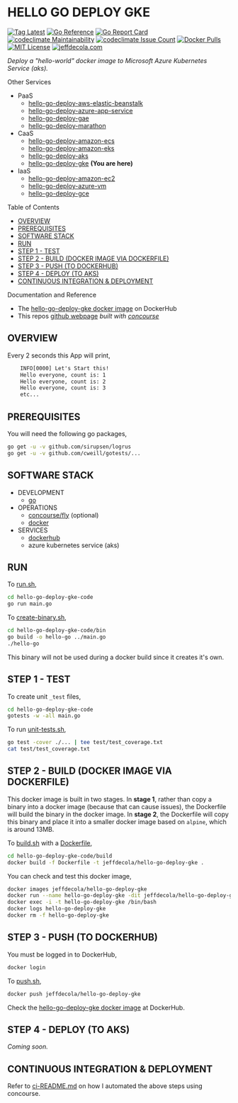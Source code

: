 # HELLO GO DEPLOY GKE

[![Tag Latest](https://img.shields.io/github/v/tag/jeffdecola/hello-go-deploy-gke)](https://github.com/JeffDeCola/hello-go-deploy-gke/tags)
[![Go Reference](https://pkg.go.dev/badge/github.com/JeffDeCola/hello-go-deploy-gke.svg)](https://pkg.go.dev/github.com/JeffDeCola/hello-go-deploy-gke)
[![Go Report Card](https://goreportcard.com/badge/github.com/JeffDeCola/hello-go-deploy-gke)](https://goreportcard.com/report/github.com/JeffDeCola/hello-go-deploy-gke)
[![codeclimate Maintainability](https://api.codeclimate.com/v1/badges/ce328e08ef7038607b16/maintainability)](https://codeclimate.com/github/JeffDeCola/hello-go-deploy-gke/maintainability)
[![codeclimate Issue Count](https://codeclimate.com/github/JeffDeCola/hello-go-deploy-gke/badges/issue_count.svg)](https://codeclimate.com/github/JeffDeCola/hello-go-deploy-gke/issues)
[![Docker Pulls](https://badgen.net/docker/pulls/jeffdecola/hello-go-deploy-gke?icon=docker&label=pulls)](https://hub.docker.com/r/jeffdecola/hello-go-deploy-gke/)
[![MIT License](http://img.shields.io/:license-mit-blue.svg)](http://jeffdecola.mit-license.org)
[![jeffdecola.com](https://img.shields.io/badge/website-jeffdecola.com-blue)](https://jeffdecola.com)

_Deploy a "hello-world" docker image to
Microsoft Azure Kubernetes Service (aks)._

Other Services

* PaaS
  * [hello-go-deploy-aws-elastic-beanstalk](https://github.com/JeffDeCola/hello-go-deploy-aws-elastic-beanstalk)
  * [hello-go-deploy-azure-app-service](https://github.com/JeffDeCola/hello-go-deploy-azure-app-service)
  * [hello-go-deploy-gae](https://github.com/JeffDeCola/hello-go-deploy-gae)
  * [hello-go-deploy-marathon](https://github.com/JeffDeCola/hello-go-deploy-marathon)
* CaaS
  * [hello-go-deploy-amazon-ecs](https://github.com/JeffDeCola/hello-go-deploy-amazon-ecs)
  * [hello-go-deploy-amazon-eks](https://github.com/JeffDeCola/hello-go-deploy-amazon-eks)
  * [hello-go-deploy-aks](https://github.com/JeffDeCola/hello-go-deploy-aks)
  * [hello-go-deploy-gke](https://github.com/JeffDeCola/hello-go-deploy-gke)
    **(You are here)**
* IaaS
  * [hello-go-deploy-amazon-ec2](https://github.com/JeffDeCola/hello-go-deploy-amazon-ec2)
  * [hello-go-deploy-azure-vm](https://github.com/JeffDeCola/hello-go-deploy-azure-vm)
  * [hello-go-deploy-gce](https://github.com/JeffDeCola/hello-go-deploy-gce)

Table of Contents

* [OVERVIEW](https://github.com/JeffDeCola/hello-go-deploy-gke#overview)
* [PREREQUISITES](https://github.com/JeffDeCola/hello-go-deploy-gke#prerequisites)
* [SOFTWARE STACK](https://github.com/JeffDeCola/hello-go-deploy-gke#software-stack)
* [RUN](https://github.com/JeffDeCola/hello-go-deploy-gke#run)
* [STEP 1 - TEST](https://github.com/JeffDeCola/hello-go-deploy-gke#step-1---test)
* [STEP 2 - BUILD (DOCKER IMAGE VIA DOCKERFILE)](https://github.com/JeffDeCola/hello-go-deploy-gke#step-2---build-docker-image-via-dockerfile)
* [STEP 3 - PUSH (TO DOCKERHUB)](https://github.com/JeffDeCola/hello-go-deploy-gke#step-3---push-to-dockerhub)
* [STEP 4 - DEPLOY (TO AKS)](https://github.com/JeffDeCola/hello-go-deploy-gke#step-4---deploy-to-aks)
* [CONTINUOUS INTEGRATION & DEPLOYMENT](https://github.com/JeffDeCola/hello-go-deploy-gke#continuous-integration--deployment)

Documentation and Reference

* The
  [hello-go-deploy-gke docker image](https://hub.docker.com/r/jeffdecola/hello-go-deploy-gke)
  on DockerHub
* This repos
  [github webpage](https://jeffdecola.github.io/hello-go-deploy-gke/)
  _built with
  [concourse](https://github.com/JeffDeCola/hello-go-deploy-gke/blob/master/ci-README.md)_

## OVERVIEW

Every 2 seconds this App will print,

```txt
    INFO[0000] Let's Start this!
    Hello everyone, count is: 1
    Hello everyone, count is: 2
    Hello everyone, count is: 3
    etc...
```

## PREREQUISITES

You will need the following go packages,

```bash
go get -u -v github.com/sirupsen/logrus
go get -u -v github.com/cweill/gotests/...
```

## SOFTWARE STACK

* DEVELOPMENT
  * [go](https://github.com/JeffDeCola/my-cheat-sheets/tree/master/software/development/languages/go-cheat-sheet)
* OPERATIONS
  * [concourse/fly](https://github.com/JeffDeCola/my-cheat-sheets/tree/master/software/operations/continuous-integration-continuous-deployment/concourse-cheat-sheet)
    (optional)
  * [docker](https://github.com/JeffDeCola/my-cheat-sheets/tree/master/software/operations/orchestration/builds-deployment-containers/docker-cheat-sheet)
* SERVICES
  * [dockerhub](https://hub.docker.com/)
  * azure kubernetes service (aks)

## RUN

To
[run.sh](https://github.com/JeffDeCola/hello-go-deploy-gke/blob/master/hello-go-deploy-gke-code/run.sh),

```bash
cd hello-go-deploy-gke-code
go run main.go
```

To
[create-binary.sh](https://github.com/JeffDeCola/hello-go-deploy-gke/blob/master/hello-go-deploy-gke-code/bin/create-binary.sh),

```bash
cd hello-go-deploy-gke-code/bin
go build -o hello-go ../main.go
./hello-go
```

This binary will not be used during a docker build
since it creates it's own.

## STEP 1 - TEST

To create unit `_test` files,

```bash
cd hello-go-deploy-gke-code
gotests -w -all main.go
```

To run
[unit-tests.sh](https://github.com/JeffDeCola/hello-go-deploy-gke/tree/master/hello-go-deploy-gke-code/test/unit-tests.sh),

```bash
go test -cover ./... | tee test/test_coverage.txt
cat test/test_coverage.txt
```

## STEP 2 - BUILD (DOCKER IMAGE VIA DOCKERFILE)

This docker image is built in two stages.
In **stage 1**, rather than copy a binary into a docker image (because
that can cause issues), the Dockerfile will build the binary in the
docker image.
In **stage 2**, the Dockerfile will copy this binary
and place it into a smaller docker image based
on `alpine`, which is around 13MB.

To
[build.sh](https://github.com/JeffDeCola/hello-go-deploy-gke/blob/master/hello-go-deploy-gke-code/build/build.sh)
with a
[Dockerfile](https://github.com/JeffDeCola/hello-go-deploy-gke/blob/master/hello-go-deploy-gke-code/build/Dockerfile),

```bash
cd hello-go-deploy-gke-code/build
docker build -f Dockerfile -t jeffdecola/hello-go-deploy-gke .
```

You can check and test this docker image,

```bash
docker images jeffdecola/hello-go-deploy-gke
docker run --name hello-go-deploy-gke -dit jeffdecola/hello-go-deploy-gke
docker exec -i -t hello-go-deploy-gke /bin/bash
docker logs hello-go-deploy-gke
docker rm -f hello-go-deploy-gke
```

## STEP 3 - PUSH (TO DOCKERHUB)

You must be logged in to DockerHub,

```bash
docker login
```

To
[push.sh](https://github.com/JeffDeCola/hello-go-deploy-gke/blob/master/hello-go-deploy-gke-code/push/push.sh),

```bash
docker push jeffdecola/hello-go-deploy-gke
```

Check the
[hello-go-deploy-gke docker image](https://hub.docker.com/r/jeffdecola/hello-go-deploy-gke)
at DockerHub.

## STEP 4 - DEPLOY (TO AKS)

_Coming soon._

## CONTINUOUS INTEGRATION & DEPLOYMENT

Refer to
[ci-README.md](https://github.com/JeffDeCola/hello-go-deploy-gke/blob/master/ci-README.md)
on how I automated the above steps using concourse.
